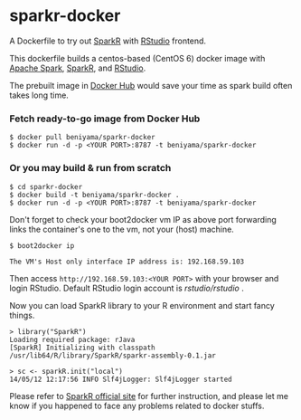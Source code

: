 sparkr-docker
=============

A Dockerfile to try out [SparkR](http://amplab-extras.github.io/SparkR-pkg/) with [RStudio](https://www.rstudio.com/) frontend.

This dockerfile builds a centos-based (CentOS 6) docker image with [Apache Spark](http://spark.apache.org/), [SparkR](http://amplab-extras.github.io/SparkR-pkg/), and [RStudio](https://www.rstudio.com/). 

The prebuilt image in [Docker Hub](https://hub.docker.com/) would save your time as spark build often takes long time.

### Fetch ready-to-go image from Docker Hub
```
$ docker pull beniyama/sparkr-docker
$ docker run -d -p <YOUR PORT>:8787 -t beniyama/sparkr-docker
```

### Or you may build & run from scratch
```
$ cd sparkr-docker
$ docker build -t beniyama/sparkr-docker .
$ docker run -d -p <YOUR PORT>:8787 -t beniyama/sparkr-docker
```

Don't forget to check your boot2docker vm IP as above port forwarding links the container's one to the vm, not your (host) machine.

```
$ boot2docker ip

The VM's Host only interface IP address is: 192.168.59.103
```

Then access `http://192.168.59.103:<YOUR PORT>` with your browser and login RStudio. Default RStudio login account is *rstudio/rstudio* .

Now you can load SparkR library to your R environment and start fancy things.

```
> library("SparkR")
Loading required package: rJava
[SparkR] Initializing with classpath /usr/lib64/R/library/SparkR/sparkr-assembly-0.1.jar

> sc <- sparkR.init("local")
14/05/12 12:17:56 INFO Slf4jLogger: Slf4jLogger started
```

Please refer to [SparkR official site](http://amplab-extras.github.io/SparkR-pkg/) for further instruction, and please let me know if you happened to face any problems related to docker stuffs.
